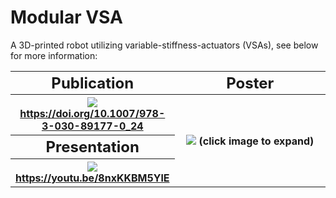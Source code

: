 # Modular VSA

A 3D-printed robot utilizing variable-stiffness-actuators (VSAs), see below for more information:

<table>
  <!-- This is a HTML comment! -->
  <col width="50%">
  <col width="50%">
  <tr>
    <th><font size=5>Publication</font></th>
    <th><font size=5>Poster</font></th>
  </tr>
  <tr>
    <tr>
    <th>
      <a href="https://doi.org/10.1007/978-3-030-89177-0_24"><img src="https://media.springernature.com/lw685/springer-static/image/chp%3A10.1007%2F978-3-030-89177-0_24/MediaObjects/512727_1_En_24_Fig4_HTML.png"></a>
      <a href="https://doi.org/10.1007/978-3-030-89177-0_24">
        <font size=3>https://doi.org/10.1007/978-3-030-89177-0_24</font>
      </a>
    </th>
    <th rowspan="3">
      <a href="pics/Project_poster.png"><img src="pics/Project_poster.png"></a>
        <font size=3>(click image to expand)</font>
    </th>
  </tr>
  <tr>
    <th><font size=5>Presentation</font></th>
  </tr>
  <tr>
    <th>
      <a href="https://youtu.be/8nxKKBM5YlE"><img src="https://img.youtube.com/vi/8nxKKBM5YlE/0.jpg"></a>
      <a href="https://doi.org/10.1007/978-3-030-89177-0_24">
        <font size=3>https://youtu.be/8nxKKBM5YlE</font>
      </a>
    </th>
  </tr>
</table>

